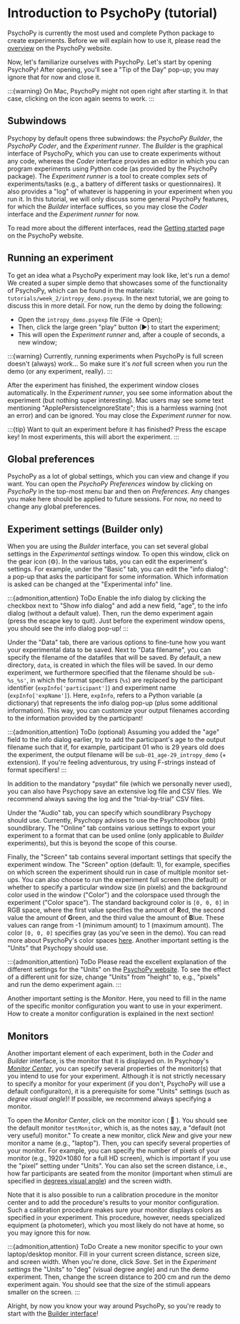 # Introduction to PsychoPy (tutorial)
PsychoPy is currently the most used and complete Python package to create experiments. Before we will explain how to use it, please read the [overview](https://www.psychopy.org/about/overview.html) on the PsychoPy website.

Now, let's familiarize ourselves with PsychoPy. Let's start by opening PsychoPy! After opening, you'll see a "Tip of the Day" pop-up; you may ignore that for now and close it.

:::{warning}
On Mac, PsychoPy might not open right after starting it. In that case, clicking on the icon again seems to work.
:::

## Subwindows 
Psychopy by default opens three subwindows: the *PsychoPy Builder*, the *PsychoPy Coder*, and the *Experiment runner*. The *Builder* is the graphical interface of PsychoPy, which you can use to create experiments without any code, whereas the *Coder* interface provides an editor in which you can program experiments using Python code (as provided by the PsychoPy package). The *Experiment runner* is a tool to create complex *sets* of experiments/tasks (e.g., a battery of different tasks or questionnaires). It also provides a "log" of whatever is happening in your experiment when you run it. In this tutorial, we will only discuss some general PsychoPy features, for which the *Builder* interface suffices, so you may close the *Coder* interface and the *Experiment runner* for now. 

To read more about the different interfaces, read the [Getting started](https://www.psychopy.org/gettingStarted.html) page on the PsychoPy website.

## Running an experiment
To get an idea what a PsychoPy experiment may look like, let's run a demo! We created a super simple demo that showcases some of the functionality of PsychoPy, which can be found in the materials: `tutorials/week_2/intropy_demo.psyexp`. In the next tutorial, we are going to discuss this in more detail. For now, run the demo by doing the following:

* Open the `intropy_demo.psyexp` file (File &rarr; Open);
* Then, click the large green "play" button (&#9658;) to start the experiment;
* This will open the *Experiment runner* and, after a couple of seconds, a new window;

:::{warning}
Currently, running experiments when PsychoPy is full screen doesn't (always) work... So make sure it's *not* full screen when you run the demo (or any experiment, really).
:::

After the experiment has finished, the experiment window closes automatically. In the *Experiment runner*, you see some information about the experiment (but nothing super interesting). Mac users may see some text mentioning "ApplePersistenceIgnoreState"; this is a harmless warning (not an error) and can be ignored. You may close the *Experiment runner* for now.

:::{tip}
Want to quit an experiment before it has finished? Press the escape key! In most experiments, this will abort the experiment.
:::

## Global preferences
PsychoPy as a lot of global settings, which you can view and change if you want. You can open the *PsychoPy Preferences* window by clicking on *PsychoPy* in the top-most menu bar and then on *Preferences*. Any changes you make here should be applied to future sessions. For now, no need to change any global preferences. 

## Experiment settings (Builder only)
When you are using the *Builder* interface, you can set several global settings in the *Experimental settings* window. To open this window, click on the gear icon (<span>&#9881;</span>). In the various tabs, you can edit the experiment's settings. For example, under the "Basic" tab, you can edit the "info dialog": a pop-up that asks the participant for some information. Which information is asked can be changed at the "Experimental info" line.

:::{admonition,attention} ToDo
Enable the info dialog by clicking the checkbox next to "Show info dialog" and add a new field, "age", to the info dialog (without a default value). Then, run the demo experiment again (press the escape key to quit). Just before the experiment window opens, you should see the info dialog pop-up! 
:::

Under the "Data" tab, there are various options to fine-tune how you want your experimental data to be saved. Next to "Data filename", you can specify the filename of the datafiles that will be saved. By default, a new directory, `data`, is created in which the files will be saved. In our demo experiment, we furthermore specified that the filename should be `sub-%s_%s'`, in which the format specifiers (`%s`) are replaced by the participant identifier (`expInfo['participant']`) and experiment name (`expInfo['expName']`). Here, `expInfo`, refers to a Python variable (a dictionary) that represents the info dialog pop-up (plus some additional information). This way, you can customize your output filenames according to the information provided by the participant!

:::{admonition,attention} ToDo (optional)
Assuming you added the "age" field to the info dialog earlier, try to add the participant's age to the output filename such that if, for example, participant 01 who is 29 years old does the experiment, the output filename will be `sub-01_age-29_intropy_demo` (+ extension). If you're feeling adventurous, try using F-strings instead of format specifiers!
:::

In addition to the mandatory "psydat" file (which we personally never used), you can also have Psychopy save an extensive log file and CSV files. We recommend always saving the log and the "trial-by-trial" CSV files.

Under the "Audio" tab, you can specify which soundlibrary Psychopy should use. Currently, Psychopy advises to use the Psychtoolbox (ptb) soundlibrary. The "Online" tab contains various settings to export your experiment to a format that can be used online (only applicable to *Builder* experiments), but this is beyond the scope of this course. 

Finally, the "Screen" tab contains several important settings that specify the experiment window. The "Screen" option (default: 1), for example, specifies on which screen the experiment should run in case of multiple monitor set-ups. You can also choose to run the experiment full screen (the default) or whether to specify a particular window size (in pixels) and the background color used in the window ("Color") and the colorspace used through the experiment ("Color space"). The standard background color is `[0, 0, 0]` in RGB space, where the first value specifies the amount of **R**ed, the second value the amount of **G**reen, and the third value the amount of **B**lue. These values can range from -1 (minimum amount) to 1 (maximum amount). The color `[0, 0, 0]` specifies gray (as you've seen in the demo). You can read more about PsychoPy's color spaces [here](https://psychopy.org/general/colours.html). Another important setting is the "Units" that Psychopy should use. 

:::{admonition,attention} ToDo
Please read the excellent explanation of the different settings for the "Units" on the [PsychoPy website](https://www.psychopy.org/general/units.html). To see the effect of a different unit for size, change "Units" from "height" to, e.g., "pixels" and run the demo experiment again.
:::

Another important setting is the *Monitor*. Here, you need to fill in the name of the specific monitor configuration you want to use in your experiment. How to create a monitor configuration is explained in the next section!

## Monitors
Another important element of each experiment, both in the *Coder* and *Builder* interface, is the monitor that it is displayed on. In Psychopy's [*Monitor Center*](https://www.psychopy.org/general/monitors.html), you can specify several properties of the monitor(s) that you intend to use for your experiment. Although it is not strictly necessary to specify a monitor for your experiment (if you don't, PsychoPy will use a default configuraiton), it is a prerequisite for some "Units" settings (such as *degree visual angle*)! If possible, we recommend always specifying a monitor.

To open the *Monitor Center*, click on the monitor icon ( &#xf108; ). You should see the default monitor `testMonitor`, which is, as the notes say, a "default (not very useful) monitor." To create a new monitor, click *New* and give your new monitor a name (e.g., "laptop"). Then, you can specify several properties of your monitor. For example, you can specify the number of pixels of your monitor (e.g., 1920×1080 for a full HD screen), which is important if you use the "pixel" setting under "Units". You can also set the screen distance, i.e., how far participants are seated from the monitor (important when stimuli are specified in [degrees visual angle](https://en.wikipedia.org/wiki/Visual_angle)) and the screen width.

Note that it is also possible to run a calibration procedure in the monitor center and to add the procedure's results to your monitor configuration. Such a calibration procedure makes sure your monitor displays colors as specified in your experiment. This procedure, however, needs specialized equipment (a photometer), which you most likely do not have at home, so you may ignore this for now.

:::{admonition,attention} ToDo
Create a new monitor specific to your own laptop/desktop monitor. Fill in your current screen distance, screen size, and screen width. When you're done, click *Save*. Set in the *Experiment settings* the "Units" to "deg" (visual degree angle) and run the demo experiment. Then, change the screen distance to 200 cm and run the demo experiment again. You should see that the size of the stimuli appears smaller on the screen.
:::

Alright, by now you know your way around PsychoPy, so you're ready to start with the [Builder interface](psychopy_builder_part1.md)!